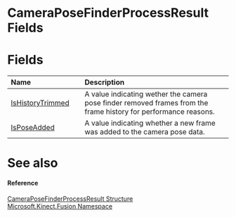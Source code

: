 CameraPoseFinderProcessResult Fields  
====================================  

<span id="publicfieldsSection"></span>

Fields  
======  

<table>
<colgroup>
<col width="30%" />
<col width="60%" />
</colgroup>
<thead>
<tr class="header">
<th align="left">Name</th>
<th align="left">Description</th>
</tr>
</thead>
<tbody>
<tr class="odd">
<td align="left"><a href="CameraPoseFinderProcessRes/IsHistoryTrimmed_Field.md">IsHistoryTrimmed</a></td>
<td align="left">A value indicating wether the camera pose finder removed frames from the frame history for performance reasons.</td>
</tr>
<tr class="even">
<td align="left"><a href="CameraPoseFinderProcessRes/IsPoseAdded_Field.md">IsPoseAdded</a></td>
<td align="left">A value indicating whether a new frame was added to the camera pose data.</td>
</tr>
</tbody>
</table>

<span id="ID4EI"></span>

See also  
========  

<span id="ID4EK"></span>
#### Reference  

[CameraPoseFinderProcessResult Structure](../CameraPoseFinderProcessRes.md)  
 [Microsoft.Kinect.Fusion Namespace](../../Kinect.Fusion.md)  



<!--Please do not edit the data in the comment block below.-->
<!--
TOCTitle : CameraPoseFinderProcessResult Fields
RLTitle : CameraPoseFinderProcessResult Fields
KeywordK : CameraPoseFinderProcessResult structure, fields
KeywordA : Fields.T:Microsoft.Kinect.Fusion.CameraPoseFinderProcessResult
AssetID : Fields.T:Microsoft.Kinect.Fusion.CameraPoseFinderProcessResult
Locale : en-us
CommunityContent : 1
TargetOS : Windows
TopicType : kbSyntax
DocSet : K4Wv2
ProjType : K4Wv2Proj
Technology : Kinect for Windows
Product : Kinect for Windows SDK v2
productversion : 20
-->
